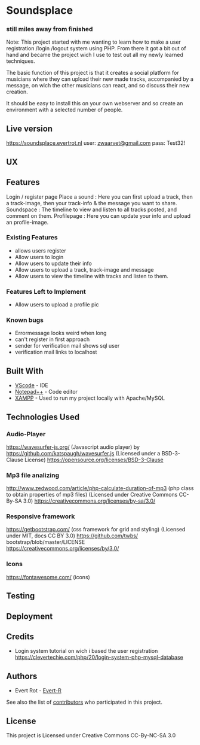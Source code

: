 # Soundsplace
### still miles away from finished

Note: This project started with me wanting to learn how to make a user registration /login /logout system using PHP. From there it got a bit out of hand and became the project wich I use to test out all my newly learned techniques.

The basic function of this project is that it creates a social platform for musicians where they can upload their new made tracks, accompanied by a message, on wich the other musicians can react, and so discuss their new creation.

It should be easy to install this on your own webserver and so create an environment with a selected number of people.

## Live version

https://soundsplace.evertrot.nl
user: zwaarvet@gmail.com
pass: Test32!

## UX

## Features

Login / register page
Place a sound : Here you can first upload a track, then a track-image, then your track-info & the message you want to share.
Soundspace : The timeline to view and listen to  all tracks posted, and comment on them.
Profilepage : Here you can update your info and upload an profile-image.

### Existing Features
- allows users register
- Allow users to login
- Allow users to update their info
- Allow users to upload a track, track-image and message
- Allow users to view the timeline with tracks and listen to them.

### Features Left to Implement
- Allow users to upload a profile pic

### Known bugs
- Errormessage looks weird when long
- can't register in first approach
- sender for verification mail shows sql user
- verification mail links to localhost

## Built With

* [VScode](https://code.visualstudio.com/) - IDE
* [Notepad++](https://notepad-plus-plus.org/) - Code editor
* [XAMPP](https://www.apachefriends.org) - Used to run my project locally with Apache/MySQL

## Technologies Used

### Audio-Player
https://wavesurfer-js.org/ (Javascript audio player) by https://github.com/katspaugh/wavesurfer.js (Licensed under a BSD-3-Clause License) https://opensource.org/licenses/BSD-3-Clause

### Mp3 file analizing 
http://www.zedwood.com/article/php-calculate-duration-of-mp3 (php class to obtain properties of mp3 files) (Licensed under       Creative Commons CC-By-SA 3.0) https://creativecommons.org/licenses/by-sa/3.0/

### Responsive framework
https://getbootstrap.com/ (css framework for grid and styling) (Licensed under MIT, docs CC BY 3.0) https://github.com/twbs/     bootstrap/blob/master/LICENSE https://creativecommons.org/licenses/by/3.0/

### Icons
https://fontawesome.com/ (icons) 

## Testing

## Deployment

## Credits

- Login system tutorial on wich i based the user registration
https://clevertechie.com/php/20/login-system-php-mysql-database

## Authors

* Evert Rot - [Evert-R](https://github.com/Evert-R)

See also the list of [contributors](https://github.com/your/project/contributors) who participated in this project.

## License

This project is Licensed under Creative Commons CC-By-NC-SA 3.0